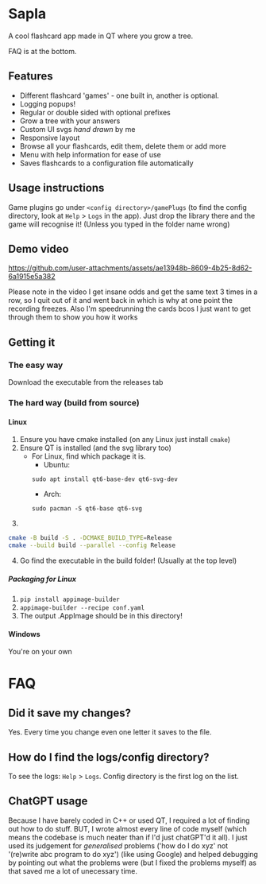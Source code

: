# Sapla
A cool flashcard app made in QT where you grow a tree.

FAQ is at the bottom.

## Features
- Different flashcard 'games' - one built in, another is optional.
- Logging popups!
- Regular or double sided with optional prefixes
- Grow a tree with your answers
- Custom UI svgs *hand drawn* by me
- Responsive layout
- Browse all your flashcards, edit them, delete them or add more
- Menu with help information for ease of use
- Saves flashcards to a configuration file automatically

## Usage instructions
Game plugins go under `<config directory>/gamePlugs` (to find the config directory, look at `Help` > `Logs` in the app). Just drop the library there and the game will recognise it! (Unless you typed in the folder name wrong)

## Demo video
https://github.com/user-attachments/assets/ae13948b-8609-4b25-8d62-6a1915e5a382

Please note in the video I get insane odds and get the same text 3 times in a row, so I quit out of it and went back in which is why at one point the recording freezes. Also I'm speedrunning the cards bcos I just want to get through them to show you how it works

## Getting it
### The easy way
Download the executable from the releases tab
### The hard way (build from source)
#### Linux
1. Ensure you have cmake installed (on any Linux just install `cmake`)
2. Ensure QT is installed (and the svg library too)
    - For Linux, find which package it is.
        - Ubuntu:
        ```
        sudo apt install qt6-base-dev qt6-svg-dev
        ```
        - Arch:
        ```
        sudo pacman -S qt6-base qt6-svg
        ```
3. 
```bash
cmake -B build -S . -DCMAKE_BUILD_TYPE=Release
cmake --build build --parallel --config Release
```
4. Go find the executable in the build folder! (Usually at the top level)
##### Packaging for Linux
1. `pip install appimage-builder`
2. `appimage-builder --recipe conf.yaml`
3. The output .AppImage should be in this directory!
#### Windows
You're on your own
# FAQ
## Did it save my changes?
Yes. Every time you change even one letter it saves to the file.

## How do I find the logs/config directory?
To see the logs: `Help` > `Logs`. Config directory is the first log on the list.

## ChatGPT usage
Because I have barely coded in C++ or used QT, I required a lot of finding out how to do stuff. BUT, I wrote almost every line of code myself (which means the codebase is much neater than if I'd just chatGPT'd it all). I just used its judgement for *generalised* problems ('how do I do xyz' not '(re)write abc program to do xyz') (like using Google) and helped debugging by pointing out what the problems were (but I fixed the problems myself) as that saved me a lot of unecessary time.

